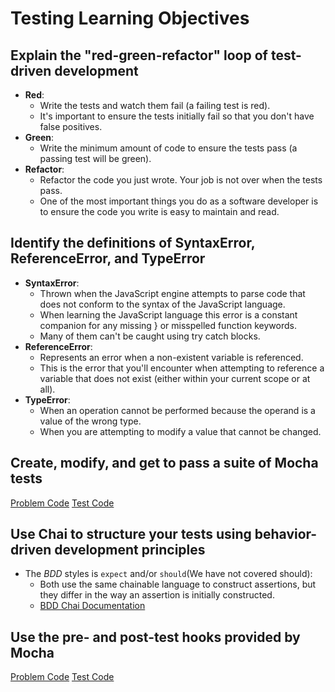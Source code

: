 # Testing Learning Objectives

## Explain the "red-green-refactor" loop of test-driven development

- **Red**:
  - Write the tests and watch them fail (a failing test is red).
  - It's important to ensure the tests initially fail so that you don't have false positives.
- **Green**:
  - Write the minimum amount of code to ensure the tests pass (a passing test will be green).
- **Refactor**:
  - Refactor the code you just wrote. Your job is not over when the tests pass.
  - One of the most important things you do as a software developer is to ensure the code you write is easy to maintain and read.

## Identify the definitions of SyntaxError, ReferenceError, and TypeError

- **SyntaxError**:
  - Thrown when the JavaScript engine attempts to parse code that does not conform to the syntax of the JavaScript language.
  - When learning the JavaScript language this error is a constant companion for any missing } or misspelled function keywords.
  - Many of them can't be caught using try catch blocks.
- **ReferenceError**:
  - Represents an error when a non-existent variable is referenced.
  - This is the error that you'll encounter when attempting to reference a variable that does not exist (either within your current scope or at all).
- **TypeError**:
  - When an operation cannot be performed because the operand is a value of the wrong type.
  - When you are attempting to modify a value that cannot be changed.

## Create, modify, and get to pass a suite of Mocha tests

[Problem Code](./problems/problems.js)
[Test Code](./test/test-spec.js)

## Use Chai to structure your tests using behavior-driven development principles

- The *BDD* styles is `expect` and/or `should`(We have not covered should):
  - Both use the same chainable language to construct assertions, but they differ in the way an assertion is initially constructed.
  - [BDD Chai Documentation](https://www.chaijs.com/api/bdd/)
  
## Use the pre- and post-test hooks provided by Mocha

[Problem Code](./problems/hook-problems.js)
[Test Code](./test/hooks-spec.js)
